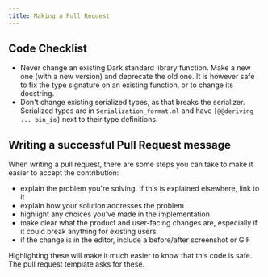 ```yaml
---
title: Making a Pull Request 
---
```


## Code Checklist

- Never change an existing Dark standard library function. Make a new one (with
  a new version) and deprecate the old one. It is however safe to fix the type
  signature on an existing function, or to change its docstring.
- Don't change existing serialized types, as that breaks the serializer.
  Serialized types are in `Serialization_format.ml` and have `[@@deriving ...
  bin_io]` next to their type definitions.


## Writing a successful Pull Request message

When writing a pull request, there are some steps you can take to make it easier to accept the contribution:

- explain the problem you're solving. If this is explained elsewhere, link to it
- explain how your solution addresses the problem
- highlight any choices you've made in the implementation
- make clear what the product and user-facing changes are, especially if it could break anything for existing users
- if the change is in the editor, include a before/after screenshot or GIF

Highlighting these will make it much easier to know that this code is safe. The
pull request template asks for these.
